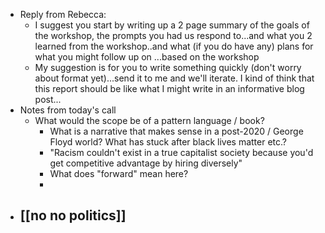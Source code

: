 - Reply from Rebecca:
	- I suggest you start by writing up a 2 page summary of the goals of the workshop, the prompts you had us respond to...and what you 2 learned from the workshop..and what (if you do have any) plans for what you might follow up on ...based on the workshop
	- My suggestion is for you to write something quickly (don't worry about format yet)...send it to me and we'll iterate. I kind of think that this report should be like what I might write in an informative blog post...
- Notes from today's call
	- What would the scope be of a pattern language / book?
		- What is a narrative that makes sense in a post-2020 / George Floyd world? What has stuck after black lives matter etc.?
		- "Racism couldn't exist in a true capitalist society because you'd get competitive advantage by hiring diversely"
		- What does "forward" mean here?
		-
- [[no no politics]]
	-